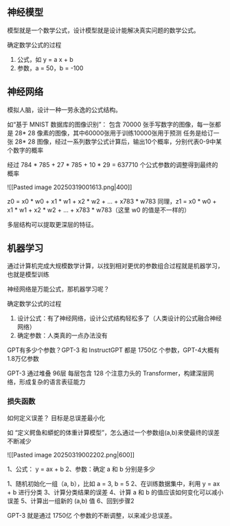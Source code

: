 
## 神经模型

模型就是一个数学公式，设计模型就是设计能解决真实问题的数学公式。

确定数学公式的过程

1.  公式，如 y = a x + b
2.  参数，a = 50，b = -100

## 神经网络

模拟人脑，设计一种一劳永逸的公式结构。

如“基于 MNIST 数据库的图像识别”：
包含 70000 张手写数字的图像，每一张都是 28* 28 像素的图像，其中60000张用于训练10000张用于预测
任务是给订一张 28* 28 图像，经过一系列数学公式计算后，输出10个概率，分别代表0-9中某个数字的概率

经过 784 * 785 + 27 * 785 + 10 * 29 = 637710 个公式参数的调整得到最终的概率

![[Pasted image 20250319001613.png|400]]

z0 = x0 * w0 + x1 * w1 + x2 * w2 + ...  + x783 * w783
同理，z1 = x0 * w0 + x1 * w1 + x2 * w2 + ...  + x783 * w783（这里 w0 的值是不一样的）

多层结构可以提取更深层的特征。

## 机器学习

通过计算机完成大规模数学计算，以找到相对更优的参数组合过程就是机器学习，也就是模型训练

神经网络是万能公式，那机器学习呢？

确定数学公式的过程
1.  设计公式：有了神经网络，设计公式结构轻松多了（人类设计的公式融合神经网络）
2.  确定参数：人类真的一点办法没有

GPT有多少个参数？GPT-3 和 InstructGPT 都是 1750亿 个参数，GPT-4大概有1.8万亿参数

GPT-3 通过堆叠 96层 每层包含 128 个注意力头的 Transformer，构建深层网络，形成复杂的语言表征能力

### 损失函数

如何定义误差？
目标是总误差最小化

如 “定义鳄鱼和蟒蛇的体重计算模型”，怎么通过一个参数组(a,b)来使最终的误差不断减少

![[Pasted image 20250319002202.png|600]]

1、公式： y = ax + b
2、参数：确定 a 和 b 分别是多少

1、随机初始化一组（a, b），比如 a = 3, b = 5
2、在训练数据集中，利用 y = ax + b 进行分类
3、计算分类结果的误差
4、计算 a 和 b 的值应该如何变化可以减小误差
5、计算出一组新的 (a,b) 值 
6、回到步骤2


GPT-3 就是通过 1750亿 个参数的不断调整，以来减少总误差。

